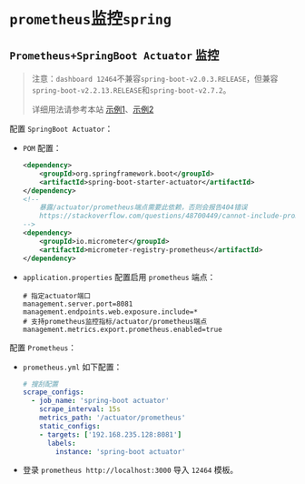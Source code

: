 # `prometheus`监控`spring`



## `Prometheus+SpringBoot Actuator` 监控

> 注意：`dashboard 12464`不兼容`spring-boot-v2.0.3.RELEASE`，但兼容`spring-boot-v2.2.13.RELEASE`和`spring-boot-v2.7.2`。
>
> 详细用法请参考本站 [示例1](https://gitee.com/dexterleslie/demonstration/tree/main/demo-prometheus/demo-spring-boot-actuator)、[示例2](https://gitee.com/dexterleslie/demonstration/tree/main/demo-prometheus/demo-docker-compose-prometheus)

配置 `SpringBoot Actuator`：

- `POM` 配置：

  ```xml
  <dependency>
      <groupId>org.springframework.boot</groupId>
      <artifactId>spring-boot-starter-actuator</artifactId>
  </dependency>
  <!--
      暴露/actuator/prometheus端点需要此依赖，否则会报告404错误
      https://stackoverflow.com/questions/48700449/cannot-include-prometheus-metrics-in-spring-boot-2-version-2-0-0-m7
  -->
  <dependency>
      <groupId>io.micrometer</groupId>
      <artifactId>micrometer-registry-prometheus</artifactId>
  </dependency>
  ```

- `application.properties` 配置启用 `prometheus` 端点：

  ```properties
  # 指定actuator端口
  management.server.port=8081
  management.endpoints.web.exposure.include=*
  # 支持prometheus监控指标/actuator/prometheus端点
  management.metrics.export.prometheus.enabled=true
  ```

配置 `Prometheus`：

- `prometheus.yml` 如下配置：

  ```yaml
  # 搜刮配置
  scrape_configs:
    - job_name: 'spring-boot actuator'
      scrape_interval: 15s
      metrics_path: '/actuator/prometheus'
      static_configs:
      - targets: ['192.168.235.128:8081']
        labels:
          instance: 'spring-boot actuator'
  
  ```

- 登录 `prometheus http://localhost:3000` 导入 `12464` 模板。





